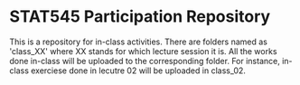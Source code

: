 # STAT545 Participation Repository
This is a repository for in-class activities. There are folders named as 'class_XX' where XX stands for which lecture session it is. All the works done in-class will be uploaded to the corresponding folder. For instance, in-class exerciese done in lecutre 02 will be uploaded in class_02.


